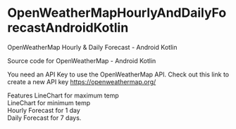 # OpenWeatherMapHourlyAndDailyForecastAndroidKotlin
 OpenWeatherMap Hourly &amp; Daily Forecast - Android Kotlin
 
 Source code for OpenWeatherMap - Android Kotlin
 
 You need an API Key to use the OpenWeatherMap API.
 Check out this link to create a new API key https://openweathermap.org/
 
Features
LineChart for maximum temp <br /> LineChart for minimum temp <br /> Hourly Forecast for 1 day <br /> Daily Forecast for 7 days.
